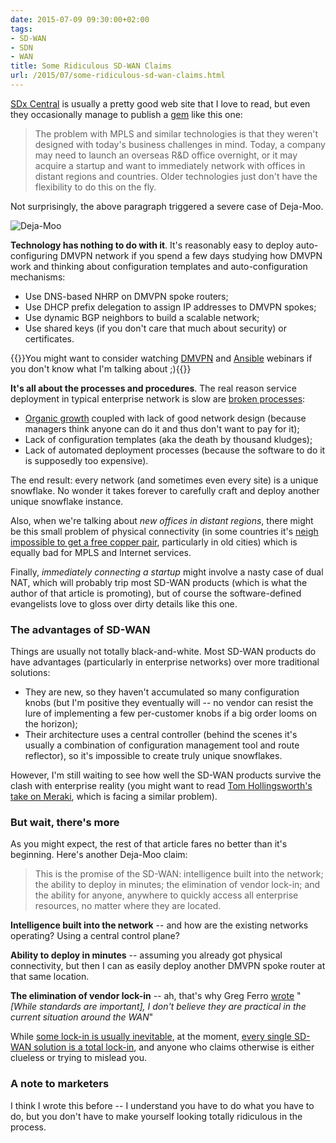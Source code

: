 ```yaml
---
date: 2015-07-09 09:30:00+02:00
tags:
- SD-WAN
- SDN
- WAN
title: Some Ridiculous SD-WAN Claims
url: /2015/07/some-ridiculous-sd-wan-claims.html
---
```

[SDx Central](https://www.sdxcentral.com/) is usually a pretty good web site that I love to read, but even they occasionally manage to publish a [gem](https://www.sdxcentral.com/articles/contributed/sd-wan-disrupt-enterprise-networking-jeff-vance/2015/07/) like this one:

> The problem with MPLS and similar technologies is that they weren't designed with today's business challenges in mind. Today, a company may need to launch an overseas R&D office overnight, or it may acquire a startup and want to immediately network with offices in distant regions and countries. Older technologies just don't have the flexibility to do this on the fly.

Not surprisingly, the above paragraph triggered a severe case of Deja-Moo.
<!--more-->
![Deja-Moo](/2021/01/deja-moo.jpg)

**Technology has nothing to do with it**. It's reasonably easy to deploy auto-configuring DMVPN network if you spend a few days studying how DMVPN work and thinking about configuration templates and auto-configuration mechanisms:

-   Use DNS-based NHRP on DMVPN spoke routers;
-   Use DHCP prefix delegation to assign IP addresses to DMVPN spokes;
-   Use dynamic BGP neighbors to build a scalable network;
-   Use shared keys (if you don't care that much about security) or certificates.

{{<note info>}}You might want to consider watching [DMVPN](http://www.ipspace.net/DMVPN_trilogy) and [Ansible](http://www.ipspace.net/Using_Ansible,_YAML_and_Jinja2) webinars if you don't know what I'm talking about ;){{</note>}}

**It's all about the processes and procedures**. The real reason service deployment in typical enterprise network is slow are [broken processes](http://blog.ipspace.net/2014/09/youve-been-doing-same-thing-for-last-20.html):

-   [Organic growth](#/media/File:Chabolas_a_plomo.jpg) coupled with lack of good network design (because managers think anyone can do it and thus don't want to pay for it);
-   Lack of configuration templates (aka the death by thousand kludges);
-   Lack of automated deployment processes (because the software to do it is supposedly too expensive).

The end result: every network (and sometimes even every site) is a unique snowflake. No wonder it takes forever to carefully craft and deploy another unique snowflake instance.

Also, when we're talking about *new offices in distant regions*, there might be this small problem of physical connectivity (in some countries it's [neigh impossible to get a free copper pair](http://farm4.static.flickr.com/3549/3409369082_4fcfbbbe8b_o.jpg), particularly in old cities) which is equally bad for MPLS and Internet services.

Finally, *immediately connecting a startup* might involve a nasty case of dual NAT, which will probably trip most SD-WAN products (which is what the author of that article is promoting), but of course the software-defined evangelists love to gloss over dirty details like this one.

### The advantages of SD-WAN

Things are usually not totally black-and-white. Most SD-WAN products do have advantages (particularly in enterprise networks) over more traditional solutions:

-   They are new, so they haven't accumulated so many configuration knobs (but I'm positive they eventually will -- no vendor can resist the lure of implementing a few per-customer knobs if a big order looms on the horizon);
-   Their architecture uses a central controller (behind the scenes it's usually a combination of configuration management tool and route reflector), so it's impossible to create truly unique snowflakes.

However, I'm still waiting to see how well the SD-WAN products survive the clash with enterprise reality (you might want to read [Tom Hollingsworth's take on Meraki](http://networkingnerd.net/2015/07/07/meraki-will-never-be-a-large-enterprise-solution/), which is facing a similar problem).

### But wait, there's more

As you might expect, the rest of that article fares no better than it's beginning. Here's another Deja-Moo claim:

> This is the promise of the SD-WAN: intelligence built into the network; the ability to deploy in minutes; the elimination of vendor lock-in; and the ability for anyone, anywhere to quickly access all enterprise resources, no matter where they are located.

**Intelligence built into the network** -- and how are the existing networks operating? Using a central control plane?

**Ability to deploy in minutes** -- assuming you already got physical connectivity, but then I can as easily deploy another DMVPN spoke router at that same location.

**The elimination of vendor lock-in** -- ah, that's why Greg Ferro [wrote](http://etherealmind.com/concerns-about-sd-wan-standards-and-interoperability/) "*\[While standards are important\], I don't believe they are practical in the current situation around the WAN*"

While [some lock-in is usually inevitable](http://blog.ipspace.net/2015/01/lock-in-is-inevitable-get-used-to-it.html), at the moment, [every single SD-WAN solution is a total lock-in](http://blog.ipspace.net/2015/06/software-defined-wanwell-orchestrated.html), and anyone who claims otherwise is either clueless or trying to mislead you.

### A note to marketers

I think I wrote this before -- I understand you have to do what you have to do, but you don't have to make yourself looking totally ridiculous in the process.
